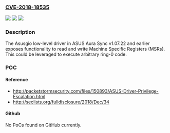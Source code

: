 ### [CVE-2018-18535](https://cve.mitre.org/cgi-bin/cvename.cgi?name=CVE-2018-18535)
![](https://img.shields.io/static/v1?label=Product&message=n%2Fa&color=blue)
![](https://img.shields.io/static/v1?label=Version&message=n%2Fa&color=blue)
![](https://img.shields.io/static/v1?label=Vulnerability&message=n%2Fa&color=brighgreen)

### Description

The Asusgio low-level driver in ASUS Aura Sync v1.07.22 and earlier exposes functionality to read and write Machine Specific Registers (MSRs). This could be leveraged to execute arbitrary ring-0 code.

### POC

#### Reference
- http://packetstormsecurity.com/files/150893/ASUS-Driver-Privilege-Escalation.html
- http://seclists.org/fulldisclosure/2018/Dec/34

#### Github
No PoCs found on GitHub currently.


